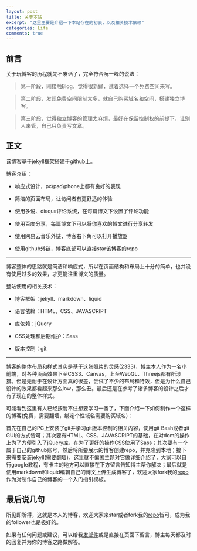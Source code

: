 ```yaml
---
layout: post
title: 关于本站
excerpt: "这里主要是介绍一下本站存在的初衷，以及相关技术依赖"
categories: Life
comments: true
---
```


## 前言
关于玩博客的历程就先不废话了，完全符合阮一峰的说法：

> 第一阶段，刚接触Blog，觉得很新鲜，试着选择一个免费空间来写。   

> 第二阶段，发现免费空间限制太多，就自己购买域名和空间，搭建独立博客。   

> 第三阶段，觉得独立博客的管理太麻烦，最好在保留控制权的前提下，让别人来管，自己只负责写文章。

## 正文
该博客基于jekyll框架搭建于github上。

博客介绍：  

- 响应式设计，pc\pad\phone上都有良好的表现  

- 简洁的页面布局，让访问者有更舒适的体验  

- 使用多说、disqus评论系统，在每篇博文下设置了评论功能  

- 使用百度分享，每篇博文下可以将你喜欢的博文进行分享转发  

- 使用网易云音乐外链，博客右下角可以打开播放器  

- 使用github外链，博客底部可以直接star该博客的repo  

***

博客整体的思路就是简洁和响应式，所以在页面结构和布局上十分的简单，也并没有使用过多的效果，才更能注重博文的质量。

整站使用的相关技术：  

- 博客框架：jekyll、markdown、liquid  

- 语言依赖：HTML、CSS、JAVASCRIPT  

- 库依赖：jQuery  

- CSS处理和后期维护：Sass  

- 版本控制：git  

***

博客的整体布局和样式其实是基于这张照片的灵感(2333)，博主本人作为一名小前端，对各种页面效果下至CSS3、Canvas，上至WebGL、Threejs都有所涉猎。但是无耐于在设计方面真的很差，尝试了不少的布局和特效，但是为什么自己设计的效果都看起来那么low，那么丑。最后还是在参考了诸多博客的设计之后才有了现在的整体样式。

可能看到这里有人已经按耐不住想要学习一番了，下面介绍一下如何制作一个这样的博客(免费，需要翻墙，绑定个性域名需要购买域名)：

首先在自己的PC上安装了git并学习git版本控制的相关内容，使用git Bash或者git GUI的方式皆可；其次要有HTML、CSS、JAVASCRIPT的基础，在对dom的操作上为了方便引入了jQuery库，在为了更好的操作CSS使用了Sass；其次要有一个属于自己的github账号，然后将所要展示的博客创建repo，并克隆到本地；接下来需要安装jekyll(需要翻墙)，这里就不偏离主题对它做详细介绍了，大家可以自行google教程，有卡主的地方可以直接在下方留言告知博主帮你解决；最后就是使用markdown和liquid编辑自己的博文上传生成博客了，欢迎大家fork我的[repo](https://github.com/wangpengfei15975/wangpengfei15975.github.io)作为对制作自己的博客的一个入门指引模板。

## 最后说几句
所见即所得，这就是本人的博客，欢迎大家来star或者fork我的[repo](https://github.com/wangpengfei15975/wangpengfei15975.github.io)皆可，成为我的follower也是极好的。

如果有任何问题或建议，可以给我[发邮件](mailto:me@chengfeilong.com)或是直接在页面下留言，博主每天都及时的回复并为你的博客之路做解答。
